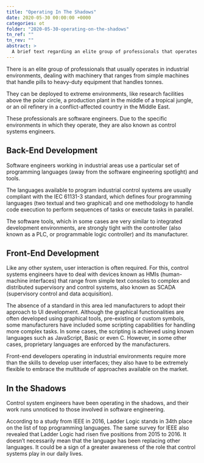 ```yaml
---
title: "Operating In The Shadows"
date: 2020-05-30 00:00:00 +0000
categories: ot
folder: "2020-05-30-operating-on-the-shadows"
tn_ref: ""
tn_rev: ""
abstract: >
  A brief text regarding an elite group of professionals that operates in industrial environments.
---
```

<script type='text/javascript' src='https://storage.ko-fi.com/cdn/widget/Widget_2.js'></script><script type='text/javascript'>kofiwidget2.init('Support Me on Ko-fi', '#29abe0', 'Z8Z37OFYG');kofiwidget2.draw();</script> 

There is an elite group of professionals that usually operates in industrial environments, dealing with machinery that ranges from simple machines that handle pills to heavy-duty equipment that handles tonnes.

They can be deployed to extreme environments, like research facilities above the polar circle, a production plant in the middle of a tropical jungle, or an oil refinery in a conflict-affected country in the Middle East.

These professionals are software engineers. Due to the specific environments in which they operate, they are also known as control systems engineers.

## Back-End Development

Software engineers working in industrial areas use a particular set of programming languages (away from the software engineering spotlight) and tools.

The languages available to program industrial control systems are usually compliant with the IEC 61131-3 standard, which defines four programming languages (two textual and two graphical) and one methodology to handle code execution to perform sequences of tasks or execute tasks in parallel.

The software tools, which in some cases are very similar to integrated development environments, are strongly tight with the controller (also known as a PLC, or programmable logic controller) and its manufacturer.

## Front-End Development

Like any other system, user interaction is often required. For this, control systems engineers have to deal with devices known as HMIs (human-machine interfaces) that range from simple text consoles to complex and distributed supervisory and control systems, also known as SCADA (supervisory control and data acquisition).

The absence of a standard in this area led manufacturers to adopt their approach to UI development. Although the graphical functionalities are often developed using graphical tools, pre-existing or custom symbols, some manufacturers have included some scripting capabilities for handling more complex tasks. In some cases, the scripting is achieved using known languages such as JavaScript, Basic or even C. However, in some other cases, proprietary languages are enforced by the manufacturers.

Front-end developers operating in industrial environments require more than the skills to develop user interfaces; they also have to be extremely flexible to embrace the multitude of approaches available on the market.

## In the Shadows

Control system engineers have been operating in the shadows, and their work runs unnoticed to those involved in software engineering. 

According to a study from IEEE in 2016, Ladder Logic stands in 34th place on the list of top programming languages.
The same survey for IEEE also revealed that Ladder Logic had risen five positions from 2015 to 2016. It doesn’t necessarily mean that the language has been replacing other languages. It could be a sign of a greater awareness of the role that control systems play in our daily lives.

